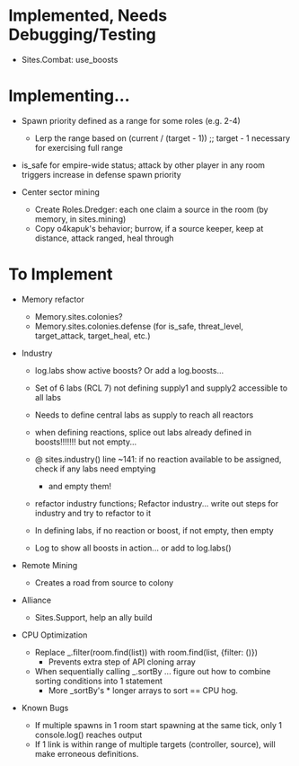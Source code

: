 # Implemented, Needs Debugging/Testing	
- Sites.Combat: use_boosts


# Implementing...

- Spawn priority defined as a range for some roles (e.g. 2-4)
	- Lerp the range based on (current / (target - 1)) ;; target - 1 necessary for exercising full range

- is_safe for empire-wide status; attack by other player in any room triggers increase in defense spawn priority

- Center sector mining
	- Create Roles.Dredger: each one claim a source in the room (by memory, in sites.mining)
	- Copy o4kapuk's behavior; burrow, if a source keeper, keep at distance, attack ranged, heal through



# To Implement

- Memory refactor
	- Memory.sites.colonies?
	- Memory.sites.colonies.defense (for is_safe, threat_level, target_attack, target_heal, etc.)

- Industry
	- log.labs show active boosts? Or add a log.boosts...

	- Set of 6 labs (RCL 7) not defining supply1 and supply2 accessible to all labs
	- Needs to define central labs as supply to reach all reactors

	* when defining reactions, splice out labs already defined in boosts!!!!!!! but not empty...
	- @ sites.industry() line ~141: if no reaction available to be assigned, check if any labs need emptying
		- and empty them!
	- refactor industry functions; Refactor industry... write out steps for industry and try to refactor to it
	- In defining labs, if no reaction or boost, if not empty, then empty

	- Log to show all boosts in action... or add to log.labs()


- Remote Mining
	- Creates a road from source to colony

- Alliance
	- Sites.Support, help an ally build

- CPU Optimization
	- Replace _.filter(room.find(list)) with room.find(list, {filter: ()}) 
		- Prevents extra step of API cloning array
	- When sequentially calling _.sortBy ... figure out how to combine sorting conditions into 1 statement
		- More _sortBy's * longer arrays to sort == CPU hog.

- Known Bugs
	- If multiple spawns in 1 room start spawning at the same tick, only 1 console.log() reaches output
	- If 1 link is within range of multiple targets (controller, source), will make erroneous definitions.